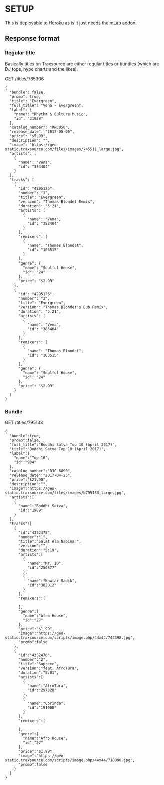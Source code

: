 # SETUP

This is deployable to Heroku as is it just needs the mLab addon.

## Response format

### Regular title

Basically titles on Traxsource are either regular titles or bundles (which are DJ tops, hype charts and the likes).

GET /titles/785306

    {
      "bundle": false,
      "promo": true,
      "title": "Evergreen",
      "full_title": "Vena - Evergreen",
      "label": {
        "name": "Rhythm & Culture Music",
        "id": "21928"
      },
      "catalog_number": "RNC050",
      "release_date": "2017-05-05",
      "price": "$5.99",
      "description": "",
      "image": "https://geo-static.traxsource.com/files/images/745511_large.jpg",
      "artists": [
        {
          "name": "Vena",
          "id": "383404"
        }
      ],
      "tracks": [
        {
          "id": "4295125",
          "number": "1",
          "title": "Evergreen",
          "version": "Thomas Blondet Remix",
          "duration": "5:21",
          "artists": [
            {
              "name": "Vena",
              "id": "383404"
            }
          ],
          "remixers": [
            {
              "name": "Thomas Blondet",
              "id": "103515"
            }
          ],
          "genre": {
            "name": "Soulful House",
            "id": "24"
          },
          "price": "$2.99"
        },
        {
          "id": "4295126",
          "number": "2",
          "title": "Evergreen",
          "version": "Thomas Blondet's Dub Remix",
          "duration": "5:21",
          "artists": [
            {
              "name": "Vena",
              "id": "383404"
            }
          ],
          "remixers": [
            {
              "name": "Thomas Blondet",
              "id": "103515"
            }
          ],
          "genre": {
            "name": "Soulful House",
            "id": "24"
          },
          "price": "$2.99"
        }
      ]
    }
    
### Bundle

GET /titles/795133

    {
      "bundle":true,
      "promo":false,
      "full_title":"Boddhi Satva Top 10 (April 2017)",
      "title":"Boddhi Satva Top 10 (April 2017)",
      "label":{
        "name":"Top 10",
        "id":"934"
      },
      "catalog_number":"DJC-6890",
      "release_date":"2017-04-25",
      "price":"$21.90",
      "description":"",
      "image":"https://geo-static.traxsource.com/files/images/b795133_large.jpg",
      "artists":[
        {
          "name":"Boddhi Satva",
          "id":"1989"
        }
      ],
      "tracks":[
        {
          "id":"4352475",
          "number":"1",
          "title":"Salat Ala Nabina ",
          "version":"",
          "duration":"5:19",
          "artists":[
            {
              "name":"Mr. ID",
              "id":"250877"
            },
            {
              "name":"Kawtar Sadik",
              "id":"382812"
            }
          ],
          "remixers":[

          ],
          "genre":{
            "name":"Afro House",
            "id":"27"
          },
          "price":"$1.99",
          "image":"https://geo-static.traxsource.com/scripts/image.php/44x44/744398.jpg",
          "promo":false
        },
        {
          "id":"4352476",
          "number":"2",
          "title":"Supreme",
          "version":"feat. AfroTura",
          "duration":"5:01",
          "artists":[
            {
              "name":"AfroTura",
              "id":"297328"
            },
            {
              "name":"Corinda",
              "id":"191008"
            }
          ],
          "remixers":[

          ],
          "genre":{
            "name":"Afro House",
            "id":"27"
          },
          "price":"$1.99",
          "image":"https://geo-static.traxsource.com/scripts/image.php/44x44/718090.jpg",
          "promo":false
        }
      ]
    }
